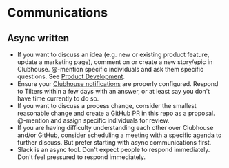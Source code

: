 # Communications

## Async written

- If you want to discuss an idea (e.g. new or existing product feature, update a marketing page), comment on or create a new story/epic in Clubhouse. @-mention specific individuals and ask them specific questions. See [Product Development](../product-development/README.md).
- Ensure your [Clubhouse notifications](https://help.clubhouse.io/hc/en-us/sections/201543416-Notifications) are properly configured. Respond to Tilters within a few days with an answer, or at least say you don't have time currently to do so.
- If you want to discuss a process change, consider the smallest reasonable change and create a GitHub PR in this repo as a proposal. @-mention and assign specific individuals for review.
- If you are having difficulty understanding each other over Clubhouse and/or GitHub, consider scheduling a meeting with a specific agenda to further discuss. But prefer starting with async communications first.
- Slack is an async tool. Don't expect people to respond immediately. Don't feel pressured to respond immediately.
